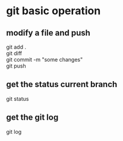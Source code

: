 # git basic operation
## modify a file and push
git add .  
git diff  
git commit -m "some changes"  
git push  

## get the status current branch
git status  

## get the git log
git log  
